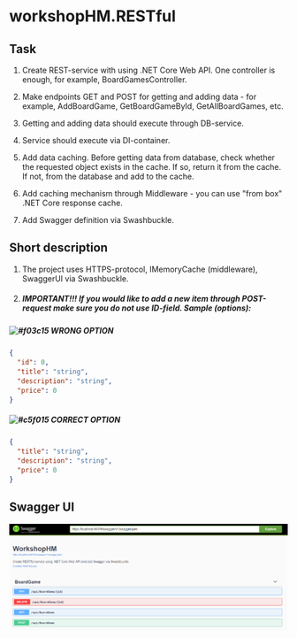 # workshopHM.RESTful

## Task

1. Create REST-service with using .NET Core Web API. One controller is enough, for example, BoardGamesController.

2. Make endpoints GET and POST for getting and adding data - for example, AddBoardGame, GetBoardGameById, GetAllBoardGames, etc.

3. Getting and adding data should execute through DB-service.

4. Service should execute via DI-container.

5. Add data caching. Before getting data from database, check whether the requested object exists in the cache. If so, return it from the cache. If not, from the database and add to the cache.

6. Add caching mechanism through Middleware - you can use "from box" .NET Core response cache.

7. Add Swagger definition via Swashbuckle.

## Short description

1. The project uses HTTPS-protocol, IMemoryCache (middleware), SwaggerUI via Swashbuckle.
    
2. ##### IMPORTANT!!! If you would like to add a new item through POST-request make sure you do not use ID-field. Sample (options):
   
##### ![#f03c15](https://placehold.it/15/f03c15/000000?text=+) WRONG OPTION

```json
{
  "id": 0,
  "title": "string",
  "description": "string",
  "price": 0
}
```

##### ![#c5f015](https://placehold.it/15/c5f015/000000?text=+) CORRECT OPTION

```json
{
  "title": "string",
  "description": "string",
  "price": 0
}
```

## Swagger UI

![Screenshot](screenshot.png)

